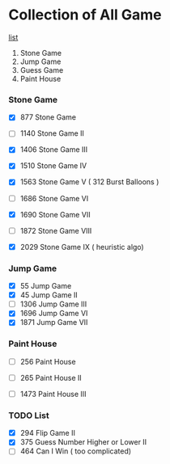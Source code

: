 # Collection of All Game
[list](https://leetcode.com/tag/game-theory/)


1. Stone Game    
2. Jump Game     
3. Guess Game     
4. Paint House


### Stone Game
- [x] 877  Stone Game
- [ ] 1140 Stone Game II
- [x] 1406 Stone Game III
- [x] 1510 Stone Game IV
- [x] 1563 Stone Game V   ( 312 Burst Balloons )
- [ ] 1686 Stone Game VI
- [x] 1690 Stone Game VII
- [ ] 1872 Stone Game VIII
- [x] 2029 Stone Game IX ( heuristic algo)


### Jump Game
- [x] 55   Jump Game
- [x] 45   Jump Game II
- [ ] 1306 Jump Game III
- [x] 1696 Jump Game VI
- [x] 1871 Jump Game VII

### Paint House
- [ ] 256  Paint House
- [ ] 265  Paint House II
- [ ] 1473 Paint House III


### TODO List
- [x] 294  Flip Game II   
- [x] 375  Guess Number Higher or Lower II   
- [ ] 464  Can I Win ( too complicated)
